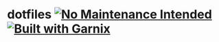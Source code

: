 # dotfiles [![No Maintenance Intended](http://unmaintained.tech/badge.svg)](http://unmaintained.tech/) [![Built with Garnix](https://img.shields.io/static/v1?label=Built%20with&message=Garnix&color=blue&style=flat&logo=nixos&link=https://garnix.io&labelColor=111212)](https://garnix.io)
